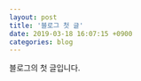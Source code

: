 ```yaml
---
layout: post
title: '블로그 첫 글'
date: 2019-03-18 16:07:15 +0900
categories: blog
---
```


블로그의 첫 글입니다.
